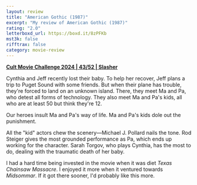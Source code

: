 ```yaml
---
layout: review
title: "American Gothic (1987)"
excerpt: "My review of American Gothic (1987)"
rating: "2.0"
letterboxd_url: https://boxd.it/8zPFKb
mst3k: false
rifftrax: false
category: movie-review
---
```


<b><a href="https://boxd.it/rIGbC/detail" rel="nofollow">Cult Movie Challenge 2024 | 43/52 | Slasher</a></b>

Cynthia and Jeff recently lost their baby. To help her recover, Jeff plans a trip to Puget Sound with some friends. But when their plane has trouble, they're forced to land on an unknown island. There, they meet Ma and Pa, who detest all forms of technology. They also meet Ma and Pa's kids, all who are at least 50 but think they're 12.

Our heroes insult Ma and Pa's way of life. Ma and Pa's kids dole out the punishment.

All the "kid" actors chew the scenery—Michael J. Pollard nails the tone. Rod Steiger gives the most grounded performance as Pa, which ends up working for the character. Sarah Torgov, who plays Cynthia, has the most to do, dealing with the traumatic death of her baby.

I had a hard time being invested in the movie when it was diet <i>Texas Chainsaw Massacre</i>. I enjoyed it more when it ventured towards <i>Midsommar</i>. If it got there sooner, I'd probably like this more.
